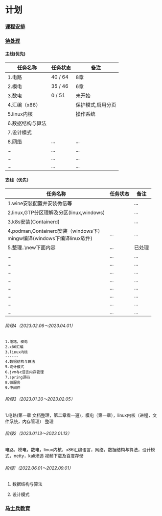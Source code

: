 # 计划

### [课程安排](course.md)

### [待处理](pending.md)

#### 主线(优先)

| 任务名称    | 任务状态 | 备注 |
| ----------- | -------- | ---- |
| 1.电路      | 40 / 64 | 8章 |
| 2.模电      | 35 / 46 | 6章 |
| 3.数电      | 0 / 51 | 未开始 |
| 4.汇编（x86） |          | 保护模式,启用分页 |
| 5.linux内核 |          | 操作系统 |
|  6.数据结构与算法	 |       |  |
|  7.设计模式	 |       |    |
|  8.网络	 | ... | ... |
|  ...	     |   ...    | ...   |
|  ...	     |   ...    | ...   |
|  ...	     |   ...    | ...   |

#### 支线（优先）

| 任务名称       | 任务状态 | 备注 |
| -------------- | -------- | ---- |
| 1.wine安装配置并安装微信等 |  | ... |
| 2.linux,GTP分区理解及分区(linux,windows) |          | ... |
|    3.k8s安装(Containerd)    |          | ... |
|    4.podman,Containerd安装（windows下）<br/>mingw编译(windows下编译linux软件)    |   ...       |   ...   |
|    5.整理..\new下面内容    |   ...       |   已处理   |
|    ...    |   ...       |   ...   |
| ... |   ...       |   ...   |
| ... |   ...       |   ...   |
| ... |   ...       |   ...   |
|    ...     |   ...       |   ...   |
|    ...     |   ...       |   ...   |
|    ...     |   ...       |   ...   |
|    ...     |   ...       |   ...   |

###### 阶段4（2023.02.06～2023.04.01）

```
1.电路，模电
2.x86汇编
3.linux内核
------
4.数据结构与算法
5.设计模式
6.jvm与c语言内存管理
7.spring源码
8.微服务
9.中间件
```

###### 阶段3（2023.01.30～2023.02.05）
1.电路(第一章 文档整理，第二章看一遍)，模电（第一章），linux内核（进程，文件系统，内存管理） 整理

###### 阶段2（2023.01.13～2023.01.13）
电路，模电，数电，linux内核，x86汇编语言，网络，数据结构与算法，设计模式，netty，kali渗透 视频下载及百度存储

###### 阶段1（2022.06.01～2022.09.01）

1. 数据结构与算法

2. 设计模式

### [马士兵教育](mashibing.md)

